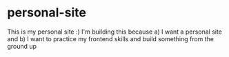 # personal-site

This is my personal site :) I'm building this because a) I want a personal site and b) I want to practice my frontend skills and build something from the ground up
